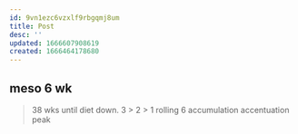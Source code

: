 ```yaml
---
id: 9vn1ezc6vzxlf9rbgqmj8um
title: Post
desc: ''
updated: 1666607908619
created: 1666464178680
---
```


meso 6 wk
  -
  > 38 wks until diet down.
3 > 2 > 1 rolling 6
  accumulation
  accentuation
  peak
